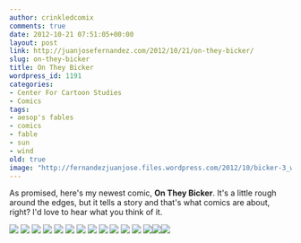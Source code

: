 ```yaml
---
author: crinkledcomix
comments: true
date: 2012-10-21 07:51:05+00:00
layout: post
link: http://juanjosefernandez.com/2012/10/21/on-they-bicker/
slug: on-they-bicker
title: On They Bicker
wordpress_id: 1191
categories:
- Center For Cartoon Studies
- Comics
tags:
- aesop's fables
- comics
- fable
- sun
- wind
old: true
image: "http://fernandezjuanjose.files.wordpress.com/2012/10/bicker-3_web1.jpg" 
---
```


As promised, here's my newest comic, **On They Bicker**. It's a little rough around the edges, but it tells a story and that's what comics are about, right? I'd love to hear what you think of it.

[![](http://fernandezjuanjose.files.wordpress.com/2012/10/bicker-cover_web.jpg)](http://fernandezjuanjose.files.wordpress.com/2012/10/bicker-cover_web.jpg)
[![](http://fernandezjuanjose.files.wordpress.com/2012/10/bicker-inner-cover_web.jpg)](http://fernandezjuanjose.files.wordpress.com/2012/10/bicker-inner-cover_web.jpg)
[![](http://fernandezjuanjose.files.wordpress.com/2012/10/bicker-innertitle_web.jpg)](http://fernandezjuanjose.files.wordpress.com/2012/10/bicker-innertitle_web.jpg)
[![](http://fernandezjuanjose.files.wordpress.com/2012/10/bicker-1_web.jpg)](http://fernandezjuanjose.files.wordpress.com/2012/10/bicker-1_web.jpg)
[![](http://fernandezjuanjose.files.wordpress.com/2012/10/bicker-2_web.jpg)](http://fernandezjuanjose.files.wordpress.com/2012/10/bicker-2_web.jpg)
[![](http://fernandezjuanjose.files.wordpress.com/2012/10/bicker-3_web1.jpg)](http://fernandezjuanjose.files.wordpress.com/2012/10/bicker-3_web1.jpg)
[![](http://fernandezjuanjose.files.wordpress.com/2012/10/bicker-4_web.jpg)](http://fernandezjuanjose.files.wordpress.com/2012/10/bicker-4_web.jpg)
[![](http://fernandezjuanjose.files.wordpress.com/2012/10/bicker-5_web.jpg)](http://fernandezjuanjose.files.wordpress.com/2012/10/bicker-5_web.jpg)
[![](http://fernandezjuanjose.files.wordpress.com/2012/10/bicker-6_web.jpg)](http://fernandezjuanjose.files.wordpress.com/2012/10/bicker-6_web.jpg)
[![](http://fernandezjuanjose.files.wordpress.com/2012/10/bicker-7_web.jpg)](http://fernandezjuanjose.files.wordpress.com/2012/10/bicker-7_web.jpg)
[![](http://fernandezjuanjose.files.wordpress.com/2012/10/bicker-9_web.jpg)](http://fernandezjuanjose.files.wordpress.com/2012/10/bicker-9_web.jpg)
[![](http://fernandezjuanjose.files.wordpress.com/2012/10/bicker-10_web.jpg)](http://fernandezjuanjose.files.wordpress.com/2012/10/bicker-10_web.jpg)
[![](http://fernandezjuanjose.files.wordpress.com/2012/10/bicker-11_web.jpg)](http://fernandezjuanjose.files.wordpress.com/2012/10/bicker-11_web.jpg)[![](http://fernandezjuanjose.files.wordpress.com/2012/10/bicker-inner-cover_web.jpg)](http://fernandezjuanjose.files.wordpress.com/2012/10/bicker-inner-cover_web.jpg)[![](http://fernandezjuanjose.files.wordpress.com/2012/10/bicker-back-cover_web.jpg)](http://fernandezjuanjose.files.wordpress.com/2012/10/bicker-back-cover_web.jpg)
